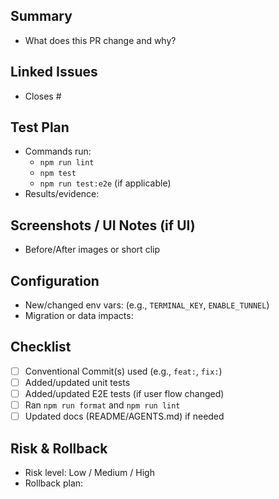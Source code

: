 ## Summary
- What does this PR change and why?

## Linked Issues
- Closes #<issue-id>

## Test Plan
- Commands run:
  - `npm run lint`
  - `npm test`
  - `npm run test:e2e` (if applicable)
- Results/evidence:

## Screenshots / UI Notes (if UI)
- Before/After images or short clip

## Configuration
- New/changed env vars: (e.g., `TERMINAL_KEY`, `ENABLE_TUNNEL`)
- Migration or data impacts:

## Checklist
- [ ] Conventional Commit(s) used (e.g., `feat:`, `fix:`)
- [ ] Added/updated unit tests
- [ ] Added/updated E2E tests (if user flow changed)
- [ ] Ran `npm run format` and `npm run lint`
- [ ] Updated docs (README/AGENTS.md) if needed

## Risk & Rollback
- Risk level: Low / Medium / High
- Rollback plan:
